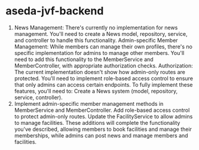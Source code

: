 # aseda-jvf-backend

1. News Management:
There's currently no implementation for news management. You'll need to create a News model, repository, service, and controller to handle this functionality.
Admin-specific Member Management:
While members can manage their own profiles, there's no specific implementation for admins to manage other members. You'll need to add this functionality to the MemberService and MemberController, with appropriate authorization checks.
Authorization:
The current implementation doesn't show how admin-only routes are protected. You'll need to implement role-based access control to ensure that only admins can access certain endpoints.
To fully implement these features, you'll need to:
Create a News system (model, repository, service, controller).
2. Implement admin-specific member management methods in MemberService and MemberController.
Add role-based access control to protect admin-only routes.
Update the FacilityService to allow admins to manage facilities.
These additions will complete the functionality you've described, allowing members to book facilities and manage their memberships, while admins can post news and manage members and facilities.
